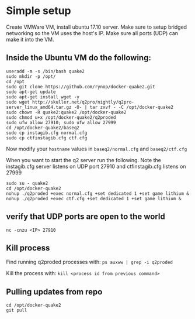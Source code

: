 # Simple setup

Create VMWare VM, install ubuntu 17.10 server.  Make sure to setup bridged networking so the VM uses the host's IP.  Make sure all ports (UDP) can make it into the VM.

## Inside the Ubuntu VM do the following:

```
useradd -m -s /bin/bash quake2
sudo mkdir -p /opt/
cd /opt
sudo git clone https://github.com/rynop/docker-quake2.git
sudo apt-get update
sudo apt-get install wget -y
sudo wget http://skuller.net/q2pro/nightly/q2pro-server_linux_amd64.tar.gz -O- | tar zxvf - -C /opt/docker-quake2
sudo chown -R quake2:quake2 /opt/docker-quake2
sudo chmod u+x /opt/docker-quake2/q2proded
sudo ufw allow 27910; sudo ufw allow 27999
cd /opt/docker-quake2/baseq2
sudo cp instagib.cfg normal.cfg
sudo cp ctfinstagib.cfg ctf.cfg
```

Now modify your `hostname` values in `baseq2/normal.cfg` and `baseq2/ctf.cfg`

When you want to start the q2 server run the following.  Note the instagib.cfg server listens on UDP port 27910 and ctfinstagib.cfg listens on 27999

```
sudo su - quake2
cd /opt/docker-quake2
nohup ./q2proded +exec normal.cfg +set dedicated 1 +set game lithium &
nohup ./q2proded +exec ctf.cfg +set dedicated 1 +set game lithium &
```

## verify that UDP ports are open to the world

`nc -cnzu <IP> 27910`

## Kill process

Find running q2proded processes with: `ps auxww | grep -i q2proded`

Kill the process with: `kill <process id from previous command>`

## Pulling updates from repo

```
cd /opt/docker-quake2
git pull
```

